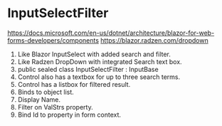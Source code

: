 # InputSelectFilter

https://docs.microsoft.com/en-us/dotnet/architecture/blazor-for-web-forms-developers/components
https://blazor.radzen.com/dropdown

1) Like Blazor InputSelect with added search and filter.
2) Like Radzen DropDown with integrated Search text box.
3) public sealed class InputSelectFilter<T> : InputBase<T>
4) Control also has a textbox for up to three search terms.
5) Control has a listbox for filtered result.
6) Binds to object list.
7) Display Name.
8) Filter on ValStrs property.
9) Bind Id to property in form context.
